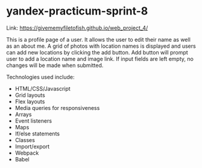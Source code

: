 # yandex-practicum-sprint-8

Link: https://givememyfiletofish.github.io/web_project_4/

This is a profile page of a user. It allows the user to edit their name as well as an about me. A grid of photos with location names is displayed and users can add new locations by clicking the add button. Add button will prompt user to add a location name and image link. If input fields are left empty, no changes will be made when submitted.

Technologies used include:

- HTML/CSS/Javascript
- Grid layouts
- Flex layouts
- Media queries for responsiveness
- Arrays
- Event listeners
- Maps
- If/else statements
- Classes
- Import/export
- Webpack
- Babel